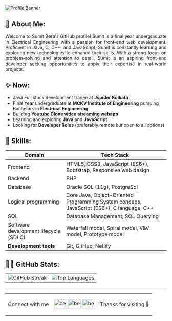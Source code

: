 ![Profile Banner](https://github.com/berasumit611/Sumit-Bera-Portfolio/assets/86337318/4a635ed8-aa27-4279-aad2-fe20abed2b9e)

## 💫 About Me:

<p align="justify">Welcome to Sumit Bera's GitHub profile! Sumit is a final year undergraduate in Electrical Engineering with a passion for front-end web development. Proficient in Java, C, C++, and JavaScript, Sumit is constantly learning and exploring new technologies to enhance their skills. With a strong focus on problem-solving and attention to detail, Sumit is an aspiring front-end developer seeking opportunities to apply their expertise in real-world projects.</p>


## ✨ Now:

- Java Full stack development tranee  at **Jspider Kolkata**
- Final Year undergraduate at **MCKV Institute of Engineering** pursuing Bachelors in **Electrical Engineering**
- Building **Youtube Clone video streaming webapp**
- Learning and exploring  **Java** and **JavaScript**
- Looking for **Developer Roles** (preferably remote but open to all options)



## 🚀 Skills:
| Domain      | Tech Stack                               |
|-----------------|------------------------------------------------|
| Frontend    |     HTML5, CSS3, JavaScript (ES6+), Bootstrap, Responsive web design |
|Backend | PHP |
|Database| Oracle SQL (11g), PostgreSql
| Logical programming        | Core Java, Object-Oriented Programming System conceps, JavaScript (ES6+), C language, C++|
| SQL             | Database Management, SQL Querying              |
|Software development lifecycle (SDLC)|Waterfall model, Spiral model, V&V model, Prototype model|
|**Development tools**|Git, GitHub, Netlify|


## 👨‍💻 GitHub Stats:

<table>
  <tr>
    <td>
    <img src="https://github-readme-streak-stats.herokuapp.com/?user=berasumit611&theme=dark&hide_border=false" alt="GitHub Streak"></td>
    <td><img src="https://github-readme-stats.vercel.app/api/top-langs/?username=berasumit611&theme=dark&hide_border=false&include_all_commits=true&count_private=true&layout=compact" alt="Top Languages"></td>
  </tr>
</table>


---
<table border="0">
  <tr>
    <td>
      <p align="left">Connect with me</p>
    </td>
    <td>
      <p align="left">
        <a href="https://linkedin.com/in/berasumit611" target="blank"><img align="center" src="https://raw.githubusercontent.com/rahuldkjain/github-profile-readme-generator/master/src/images/icons/Social/linked-in-alt.svg" alt="berasumit611" height="30" width="40" /></a>
        <a href="https://www.hackerrank.com/berasumit611" target="blank"><img align="center" src="https://raw.githubusercontent.com/rahuldkjain/github-profile-readme-generator/master/src/images/icons/Social/hackerrank.svg" alt="berasumit611" height="30" width="40" /></a>
        <a href="https://auth.geeksforgeeks.org/user/berasumit611" target="blank"><img align="center" src="https://raw.githubusercontent.com/rahuldkjain/github-profile-readme-generator/master/src/images/icons/Social/geeks-for-geeks.svg" alt="berasumit611" height="30" width="40" /></a>
      </p>
    </td>
    <td >
      <p align="left">Thanks for visiting 🤍</p>
    </td>
  </tr>
 
    
  
</table>








<!-- Proudly created with GPRM ( https://gprm.itsvg.in ) -->




